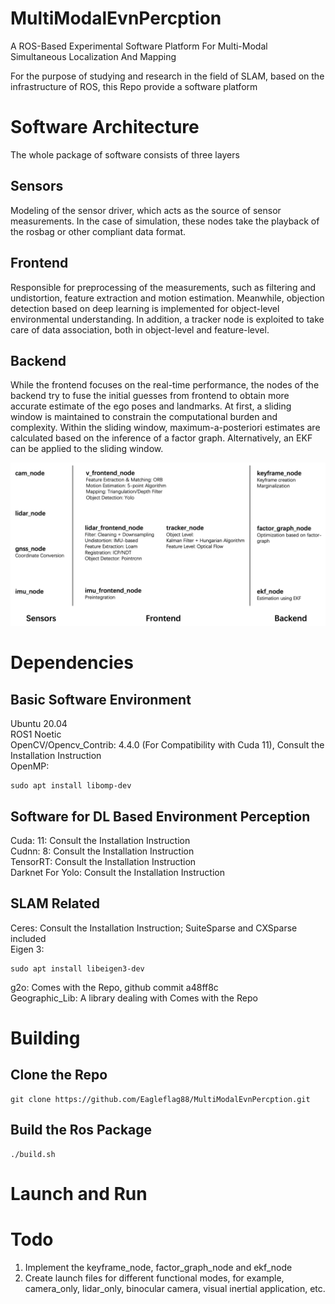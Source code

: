 # MultiModalEvnPercption

A ROS-Based Experimental Software Platform For Multi-Modal Simultaneous Localization And Mapping

For the purpose of studying and research in the field of SLAM, based on the infrastructure of ROS, this Repo provide a software platform 

# Software Architecture

The whole package of software consists of three layers

## Sensors
Modeling of the sensor driver, which acts as the source of sensor measurements. In the case of simulation, these nodes take the playback of the rosbag or other compliant data format.

## Frontend
Responsible for preprocessing of the measurements, such as filtering and undistortion, feature extraction and motion estimation. Meanwhile, objection detection based on deep learning is implemented for object-level environmental understanding. In addition, a tracker node is exploited to take care of data association, both in object-level and feature-level.

## Backend 
While the frontend focuses on the real-time performance, the nodes of the backend try to fuse the initial guesses from frontend to obtain more accurate estimate of the ego poses and landmarks. At first, a sliding window is maintained to constrain the computational burden and complexity. Within the sliding window, maximum-a-posteriori estimates are calculated based on the inference of a factor graph. Alternatively, an EKF can be applied to the sliding window.


![Software Architecture](https://github.com/Eagleflag88/MultiModalEvnPercption/blob/main/SoftwareArch.jpg)

# Dependencies

## Basic Software Environment
Ubuntu 20.04 \
ROS1 Noetic\
OpenCV/Opencv_Contrib: 4.4.0 (For Compatibility with Cuda 11), Consult the Installation Instruction\
OpenMP:
```
sudo apt install libomp-dev    
```

## Software for DL Based Environment Perception
Cuda: 11: Consult the Installation Instruction\
Cudnn: 8: Consult the Installation Instruction\
TensorRT: Consult the Installation Instruction\
Darknet For Yolo: Consult the Installation Instruction

## SLAM Related
Ceres: Consult the Installation Instruction; SuiteSparse and CXSparse included \
Eigen 3:
```
sudo apt install libeigen3-dev
```
g2o: Comes with the Repo, github commit a48ff8c\
Geographic_Lib: A library dealing with Comes with the Repo

# Building

## Clone the Repo
```
git clone https://github.com/Eagleflag88/MultiModalEvnPercption.git
```
## Build the Ros Package
```
./build.sh
```
# Launch and Run


# Todo

1. Implement the keyframe_node, factor_graph_node and ekf_node
2. Create launch files for different functional modes, for example, camera_only, lidar_only, binocular camera, visual inertial application, etc.





